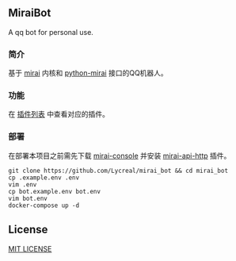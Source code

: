 MiraiBot
-------------
A qq bot for personal use.

### 简介

基于 [mirai](https://github.com/mamoe/mirai) 内核和 [python-mirai](https://github.com/NatriumLab/python-mirai) 接口的QQ机器人。

### 功能

在 [插件列表](plugins) 中查看对应的插件。

### 部署

在部署本项目之前需先下载 [mirai-console](https://github.com/mamoe/mirai-console) 并安装 [mirai-api-http](https://github.com/mamoe/mirai-api-http) 插件。

```shell script
git clone https://github.com/Lycreal/mirai_bot && cd mirai_bot
cp .example.env .env
vim .env
cp bot.example.env bot.env
vim bot.env
docker-compose up -d
```

## License
[MIT LICENSE](LICENSE)
